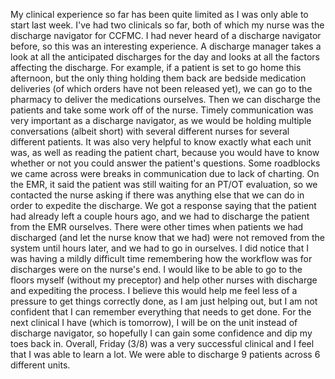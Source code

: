 
My clinical experience so far has been quite limited as I was only able to start last week. I've had two clinicals so far, both of which my nurse was the discharge navigator for CCFMC. I had never heard of a discharge navigator before, so this was an interesting experience. A discharge manager takes a look at all the anticipated discharges for the day and looks at all the factors affecting the discharge. For example, if a patient is set to go home this afternoon, but the only thing holding them back are bedside medication deliveries (of which orders have not been released yet), we can go to the pharmacy to deliver the medications ourselves. Then we can discharge the patients and take some work off of the nurse. 
Timely communication was very important as a discharge navigator, as we would be holding multiple conversations (albeit short) with several different nurses for several different patients. It was also very helpful to know exactly what each unit was, as well as reading the patient chart, because you would have to know whether or not you could answer the patient's questions. 
Some roadblocks we came across were breaks in communication due to lack of charting. On the EMR, it said the patient was still waiting for an PT/OT evaluation, so we contacted the nurse asking if there was anything else that we can do in order to expedite the discharge. We got a response saying that the patient had already left a couple hours ago, and we had to discharge the patient from the EMR ourselves. There were other times when patients we had discharged (and let the nurse know that we had) were not removed from the system until hours later, and we had to go in ourselves. 
I did notice that I was having a mildly difficult time remembering how the workflow was for discharges were on the nurse's end. I would like to be able to go to the floors myself (without my preceptor) and help other nurses with discharge and expediting the process. I believe this would help me feel less of a pressure to get things correctly done, as I am just helping out, but I am not confident that I can remember everything that needs to get done. For the next clinical I have (which is tomorrow), I will be on the unit instead of discharge navigator, so hopefully I can gain some confidence and dip my toes back in. 
Overall, Friday (3/8) was a very successful clinical and I feel that I was able to learn a lot. We were able to discharge 9 patients across 6 different units. 